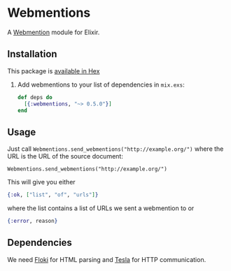 # Webmentions

A [Webmention](https://indiewebcamp.com/Webmention) module for Elixir.

## Installation

This package is [available in Hex](https://hex.pm/packages/webmentions)

1. Add webmentions to your list of dependencies in `mix.exs`:

   ```elixir
   def deps do
     [{:webmentions, "~> 0.5.0"}]
   end
   ```

## Usage

Just call `Webmentions.send_webmentions("http://example.org/")` where
the URL is the URL of the source document:

    Webmentions.send_webmentions("http://example.org/")

This will give you either

```elixir
{:ok, ["list", "of", "urls"]}
```

where the list contains a list of URLs we sent a webmention to or

```elixir
{:error, reason}
```

## Dependencies

We need [Floki](https://github.com/philss/floki) for HTML parsing and
[Tesla](https://github.com/teamon/tesla) for HTTP communication.
